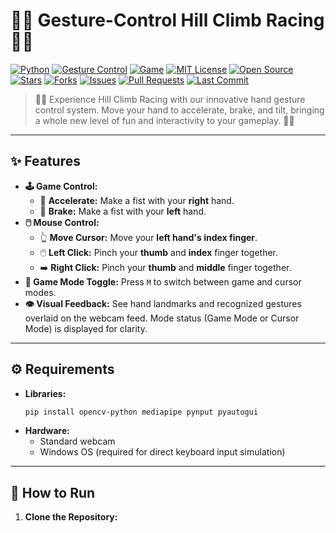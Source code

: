 # 🚗💨 Gesture-Control Hill Climb Racing 👋👾

[![Python](https://img.shields.io/badge/Python-3.8%2B-blue?logo=python)](https://www.python.org/)
[![Gesture Control](https://img.shields.io/badge/Gesture%20Control-Enabled-orange?logo=handshake)](https://github.com/jhaabhijeet864/Gesture-Control-Hill-Climb-Racing)
[![Game](https://img.shields.io/badge/Game-Hill%20Climb%20Racing-green?logo=gamepad)]()
[![MIT License](https://img.shields.io/badge/License-MIT-yellow.svg)](LICENSE)
[![Open Source](https://img.shields.io/badge/Open%20Source-Yes-brightgreen?logo=github)]()
[![Stars](https://img.shields.io/github/stars/jhaabhijeet864/Gesture-Control-Hill-Climb-Racing?style=social)](https://github.com/jhaabhijeet864/Gesture-Control-Hill-Climb-Racing/stargazers)
[![Forks](https://img.shields.io/github/forks/jhaabhijeet864/Gesture-Control-Hill-Climb-Racing?style=social)](https://github.com/jhaabhijeet864/Gesture-Control-Hill-Climb-Racing/forks)
[![Issues](https://img.shields.io/github/issues/jhaabhijeet864/Gesture-Control-Hill-Climb-Racing?color=red)](https://github.com/jhaabhijeet864/Gesture-Control-Hill-Climb-Racing/issues)
[![Pull Requests](https://img.shields.io/github/issues-pr/jhaabhijeet864/Gesture-Control-Hill-Climb-Racing?color=blue)](https://github.com/jhaabhijeet864/Gesture-Control-Hill-Climb-Racing/pulls)
[![Last Commit](https://img.shields.io/github/last-commit/jhaabhijeet864/Gesture-Control-Hill-Climb-Racing?color=purple)](https://github.com/jhaabhijeet864/Gesture-Control-Hill-Climb-Racing/commits/main)
> 🚗💨 Experience Hill Climb Racing with our innovative hand gesture control system. Move your hand to accelerate, brake, and tilt, bringing a whole new level of fun and interactivity to your gameplay. 👋👾

---

## ✨ Features

- **🕹 Game Control:**
  - 💨 **Accelerate:** Make a fist with your **right** hand.
  - 🛑 **Brake:** Make a fist with your **left** hand.
- **🖱️ Mouse Control:**
  - 👆 **Move Cursor:** Move your **left hand's index finger**.
  - 🖱️ **Left Click:** Pinch your **thumb** and **index** finger together.
  - ➡️ **Right Click:** Pinch your **thumb** and **middle** finger together.
- **🔄 Game Mode Toggle:** Press `M` to switch between game and cursor modes.
- **👁️ Visual Feedback:** See hand landmarks and recognized gestures overlaid on the webcam feed. Mode status (Game Mode or Cursor Mode) is displayed for clarity.

---

## ⚙️ Requirements

- **Libraries:**
  ```bash
  pip install opencv-python mediapipe pynput pyautogui
  ```
- **Hardware:**
  - Standard webcam
  - Windows OS (required for direct keyboard input simulation)

---

## 🚀 How to Run

1. **Clone the Repository:**
   ```bash
